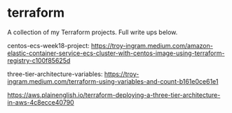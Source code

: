 # terraform

A collection of my Terraform projects. Full write ups below.

centos-ecs-week18-project: https://troy-ingram.medium.com/amazon-elastic-container-service-ecs-cluster-with-centos-image-using-terraform-registry-c100f85625d

three-tier-architecture-variables: https://troy-ingram.medium.com/terraform-using-variables-and-count-b161e0ce61e1

https://aws.plainenglish.io/terraform-deploying-a-three-tier-architecture-in-aws-4c8ecce40790
